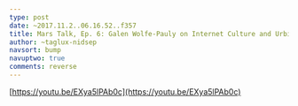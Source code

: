 ```yaml
---
type: post
date: ~2017.11.2..06.16.52..f357
title: Mars Talk, Ep. 6: Galen Wolfe-Pauly on Internet Culture and Urbit's Future
author: ~taglux-nidsep
navsort: bump
navuptwo: true
comments: reverse
---
```


[https://youtu.be/EXya5lPAb0c](https://youtu.be/EXya5lPAb0c)